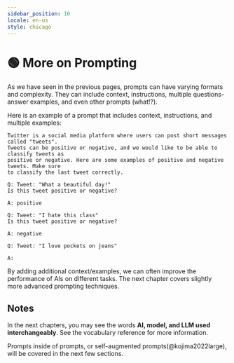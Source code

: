 ```yaml
---
sidebar_position: 10
locale: en-us
style: chicago
---
```


# 🟢 More on Prompting

As we have seen in the previous pages, prompts can have varying formats and complexity. They can include context, instructions, multiple questions-answer examples, and even other prompts (what!?).

Here is an example of a prompt that includes context, instructions, and multiple examples:

```text
Twitter is a social media platform where users can post short messages called "tweets".
Tweets can be positive or negative, and we would like to be able to classify tweets as
positive or negative. Here are some examples of positive and negative tweets. Make sure 
to classify the last tweet correctly.

Q: Tweet: "What a beautiful day!"
Is this tweet positive or negative?

A: positive

Q: Tweet: "I hate this class"
Is this tweet positive or negative?

A: negative

Q: Tweet: "I love pockets on jeans"

A:
```

By adding additional context/examples, we can often improve the performance of AIs
on different tasks. The next chapter covers slightly more advanced prompting techniques.

## Notes

In the next chapters, you may see the words **AI, model, and LLM
used interchangeably**. See the vocabulary reference for more information.

Prompts inside of prompts, or self-augmented prompts(@kojima2022large), will be 
covered in the next few sections.
